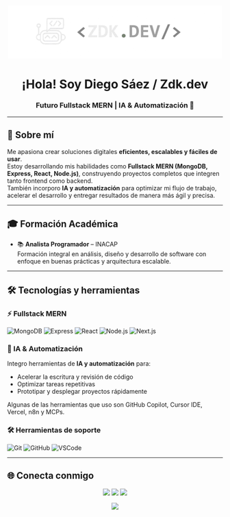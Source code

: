 <!-- Banner -->
<p align="center">
  <img src="assets/banner.png" alt="Banner ZDK" width="500"/>
</p>

<h1 align="center">¡Hola! Soy Diego Sáez / Zdk.dev</h1>
<h3 align="center">Futuro Fullstack MERN | IA & Automatización 🚀</h3>

---

## 🚀 Sobre mí
Me apasiona crear soluciones digitales **eficientes, escalables y fáciles de usar**.  
Estoy desarrollando mis habilidades como **Fullstack MERN (MongoDB, Express, React, Node.js)**, construyendo proyectos completos que integren tanto frontend como backend.  
También incorporo **IA y automatización** para optimizar mi flujo de trabajo, acelerar el desarrollo y entregar resultados de manera más ágil y precisa.

---

## 🎓 Formación Académica
- 📚 **Analista Programador** – INACAP  
  Formación integral en análisis, diseño y desarrollo de software con enfoque en buenas prácticas y arquitectura escalable.

---

## 🛠️ Tecnologías y herramientas

### ⚡ Fullstack MERN
![MongoDB](https://img.shields.io/badge/MongoDB-4EA94B?style=for-the-badge&logo=mongodb&logoColor=white)
![Express](https://img.shields.io/badge/Express.js-000000?style=for-the-badge&logo=express&logoColor=white)
![React](https://img.shields.io/badge/React-20232A?style=for-the-badge&logo=react&logoColor=61DAFB)
![Node.js](https://img.shields.io/badge/Node.js-339933?style=for-the-badge&logo=nodedotjs&logoColor=white)
![Next.js](https://img.shields.io/badge/Next.js-000000?style=for-the-badge&logo=nextdotjs&logoColor=white)

### 🤖 IA & Automatización
Integro herramientas de **IA y automatización** para:  
- Acelerar la escritura y revisión de código  
- Optimizar tareas repetitivas  
- Prototipar y desplegar proyectos rápidamente  

Algunas de las herramientas que uso son GitHub Copilot, Cursor IDE, Vercel, n8n y MCPs.

### 🛠️ Herramientas de soporte
![Git](https://img.shields.io/badge/Git-F05032?style=for-the-badge&logo=git&logoColor=white)
![GitHub](https://img.shields.io/badge/GitHub-181717?style=for-the-badge&logo=github&logoColor=white)
![VSCode](https://img.shields.io/badge/VS%20Code-007ACC?style=for-the-badge&logo=visualstudiocode&logoColor=white)

---

## 🌐 Conecta conmigo
<p align="center">
  <a href="mailto:diego_saez96@hotmail.com"><img src="https://img.shields.io/badge/Email-D14836?style=for-the-badge&logo=gmail&logoColor=white"/></a>
  <a href="https://www.linkedin.com/in/diego-saez-figueroa-a68b00251/"><img src="https://img.shields.io/badge/LinkedIn-0077B5?style=for-the-badge&logo=linkedin&logoColor=white"/></a>
  <a href="https://zdk-dev.vercel.app/"><img src="https://img.shields.io/badge/Portfolio-FF7139?style=for-the-badge&logo=Firefox-Browser&logoColor=white"/></a>
</p>

<div align="center">
  <img src="https://media3.giphy.com/media/v1.Y2lkPTc5MGI3NjExZnlhYWNkbHE2Z2Z5MzVydDYwZWlsOTZiZzJuamRqMng3czIza2YwMyZlcD12MV9pbnRlcm5hbF9naWZfYnlfaWQmY3Q9cw/n881nu8KO2tJ5VtJ7U/giphy.gif" width="500"/>
</div>
